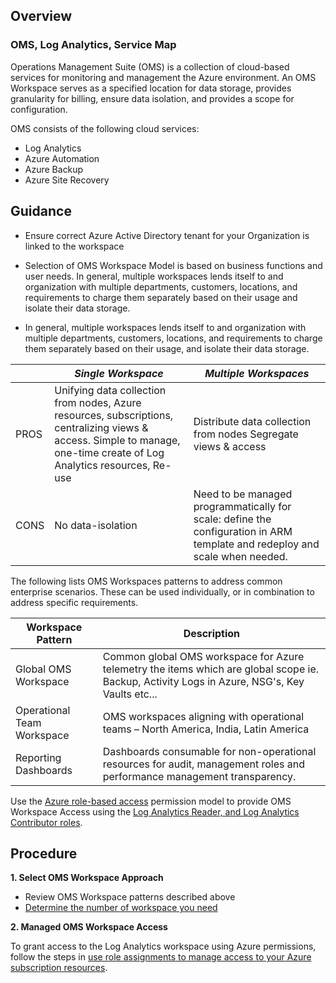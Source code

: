 ## Overview 
 

### OMS, Log Analytics, Service Map 

Operations Management Suite (OMS) is a collection of cloud-based services for monitoring and management the Azure environment. An OMS Workspace serves as a specified location for data storage, provides granularity for billing, ensure data isolation, and provides a scope for configuration.  


OMS consists of the following cloud services: 

- Log Analytics 
- Azure Automation 
- Azure Backup 
- Azure Site Recovery 

 

## Guidance 


- Ensure correct Azure Active Directory tenant for your Organization is linked to the workspace 

- Selection of OMS Workspace Model is based on business functions and user needs. In general, multiple workspaces lends itself to and organization with multiple departments, customers, locations, and requirements to charge them separately based on their usage and isolate their data storage. 
 

- In general, multiple workspaces lends itself to and organization with multiple departments, customers, locations, and requirements to charge them separately based on their usage, and isolate their data storage. 

|  | _Single Workspace_ |_Multiple Workspaces_ |
|------------------------------|----------------------------|----------------------------|
| PROS | Unifying data collection from nodes, Azure resources, subscriptions, centralizing views & access. Simple to manage, one-time create of Log Analytics resources, Re-use  | Distribute data collection from nodes Segregate views & access   |
| CONS  | No data-isolation  | Need to be managed programmatically for scale: define the configuration in ARM template and redeploy and scale when needed.    | 

The following lists OMS Workspaces patterns to address common enterprise scenarios. These can be used individually, or in combination to address specific requirements. 

| __Workspace Pattern__ | __Description__ |
|------------------------------|----------------------------|
| Global OMS Workspace   | Common global OMS workspace for Azure telemetry the items which are global scope ie. Backup, Activity Logs in Azure, NSG's, Key Vaults etc...    | 
| Operational Team Workspace    | OMS workspaces aligning with operational teams – North America, India, Latin America     | 
| Reporting Dashboards  | Dashboards consumable for non-operational resources for audit, management roles and performance management transparency.    | 

Use the [Azure role-based access](https://docs.microsoft.com/en-us/azure/role-based-access-control/role-assignments-portal) permission model to provide OMS Workspace Access using the [Log Analytics Reader, and Log Analytics Contributor roles](https://docs.microsoft.com/en-us/azure/log-analytics/log-analytics-manage-access#managing-access-to-log-analytics-using-azure-permissions). 


 

## Procedure 


**1. Select OMS Workspace Approach** 

- Review OMS Workspace patterns described above 
- [Determine the number of workspace you need](https://docs.microsoft.com/en-us/azure/log-analytics/log-analytics-manage-access#determine-the-number-of-workspaces-you-need) 

**2. Managed OMS Workspace Access** 

To grant access to the Log Analytics workspace using Azure permissions, follow the steps in [use role assignments to manage access to your Azure subscription resources](https://docs.microsoft.com/en-us/azure/role-based-access-control/role-assignments-portal). 
